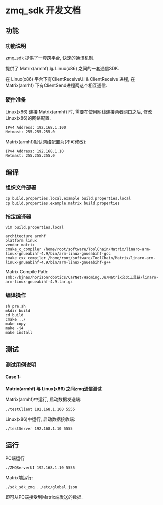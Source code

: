 # zmq_sdk 开发文档

## 功能
### 功能说明
zmq_sdk 提供了一套跨平台, 快速的通讯机制.

提供了 Matrix(armhf) 与 Linux(x86) 之间的一套通信SDK.

在 Linux(x86) 平台下有ClientReceiveUI & ClientReceive 进程, 在 Matrix(amrhf) 下有ClientSend进程两这个相互通信.


### 硬件准备
Linux(x86) 连接 Matrix(armhf) 时, 需要在使用网线连接两者网口之后, 修改Linux(x86)的网络配置.

```
IPv4 Address: 192.168.1.100
Netmast: 255.255.255.0
```

Matrix(armhf)默认网络配置为(不可修改):
```
IPv4 Address: 192.168.1.10
Netmast: 255.255.255.0
```


## 编译
### 组织文件部署
```
cp build.properties.local.example build.properties.local
cp build.properties.example.matrix build.properties
```

### 指定编译器
```
vim build.properties.local
```

```
architecture armhf
platform linux
vendor matrix
cmake_c_compiler /home/root/software/ToolChain/Matrix/linaro-arm-linux-gnueabihf-4.9/bin/arm-linux-gnueabihf-gcc
cmake_cxx_compiler /home/root/software/ToolChain/Matrix/linaro-arm-linux-gnueabihf-4.9/bin/arm-linux-gnueabihf-g++
```

Matrix Compile Path: `smb://bjnas/horizonrobotics/CarNet/Haoming.Ju/Matrix交叉工具链/linaro-arm-linux-gnueabihf-4.9.tar.gz`

### 编译操作

```
sh pre.sh
mkdir build
cd build
cmake ../
make copy
make -j4
make install
```


## 测试

### 测试用例说明

#### Case 1:
**Matrix(armhf) 与 Linux(x86) 之间zmq通信测试**

Matrix(armhf)中运行, 启动数据发送端:
```
./testClient 192.168.1.100 5555
```

Linux(x86)中运行, 启动数据接收端:
```
./testServer 192.168.1.10 5555
```

## 运行

PC端运行
```
./ZMQServerUI 192.168.1.10 5555
```
Matrix端运行:
```
./sdk_sdk_zmq ../etc/global.json
```
即可从PC端接受到Matrix端发送的数据.
